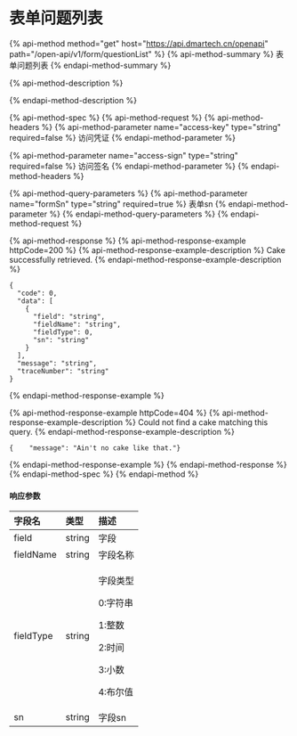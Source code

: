 # 表单问题列表

{% api-method method="get" host="https://api.dmartech.cn/openapi" path="/open-api/v1/form/questionList" %}
{% api-method-summary %}
 表单问题列表
{% endapi-method-summary %}

{% api-method-description %}

{% endapi-method-description %}

{% api-method-spec %}
{% api-method-request %}
{% api-method-headers %}
{% api-method-parameter name="access-key" type="string" required=false %}
 访问凭证
{% endapi-method-parameter %}

{% api-method-parameter name="access-sign" type="string" required=false %}
 访问签名
{% endapi-method-parameter %}
{% endapi-method-headers %}

{% api-method-query-parameters %}
{% api-method-parameter name="formSn" type="string" required=true %}
 表单sn
{% endapi-method-parameter %}
{% endapi-method-query-parameters %}
{% endapi-method-request %}

{% api-method-response %}
{% api-method-response-example httpCode=200 %}
{% api-method-response-example-description %}
Cake successfully retrieved.
{% endapi-method-response-example-description %}

```
{
  "code": 0,
  "data": [
    {
      "field": "string",
      "fieldName": "string",
      "fieldType": 0,
      "sn": "string"
    }
  ],
  "message": "string",
  "traceNumber": "string"
}
```
{% endapi-method-response-example %}

{% api-method-response-example httpCode=404 %}
{% api-method-response-example-description %}
Could not find a cake matching this query.
{% endapi-method-response-example-description %}

```
{    "message": "Ain't no cake like that."}
```
{% endapi-method-response-example %}
{% endapi-method-response %}
{% endapi-method-spec %}
{% endapi-method %}

#### 响应参数

<table>
  <thead>
    <tr>
      <th style="text-align:left">&#x5B57;&#x6BB5;&#x540D;</th>
      <th style="text-align:left">&#x7C7B;&#x578B;</th>
      <th style="text-align:left">&#x63CF;&#x8FF0;</th>
    </tr>
  </thead>
  <tbody>
    <tr>
      <td style="text-align:left">field</td>
      <td style="text-align:left">string</td>
      <td style="text-align:left">&#x5B57;&#x6BB5;</td>
    </tr>
    <tr>
      <td style="text-align:left">fieldName</td>
      <td style="text-align:left">string</td>
      <td style="text-align:left">&#x5B57;&#x6BB5;&#x540D;&#x79F0;</td>
    </tr>
    <tr>
      <td style="text-align:left">fieldType</td>
      <td style="text-align:left">string</td>
      <td style="text-align:left">
        <p>&#x5B57;&#x6BB5;&#x7C7B;&#x578B;</p>
        <p>0:&#x5B57;&#x7B26;&#x4E32;</p>
        <p>1:&#x6574;&#x6570;</p>
        <p>2:&#x65F6;&#x95F4;</p>
        <p>3:&#x5C0F;&#x6570;</p>
        <p>4:&#x5E03;&#x5C14;&#x503C;</p>
      </td>
    </tr>
    <tr>
      <td style="text-align:left">sn</td>
      <td style="text-align:left">string</td>
      <td style="text-align:left">&#x5B57;&#x6BB5;sn</td>
    </tr>
  </tbody>
</table>




